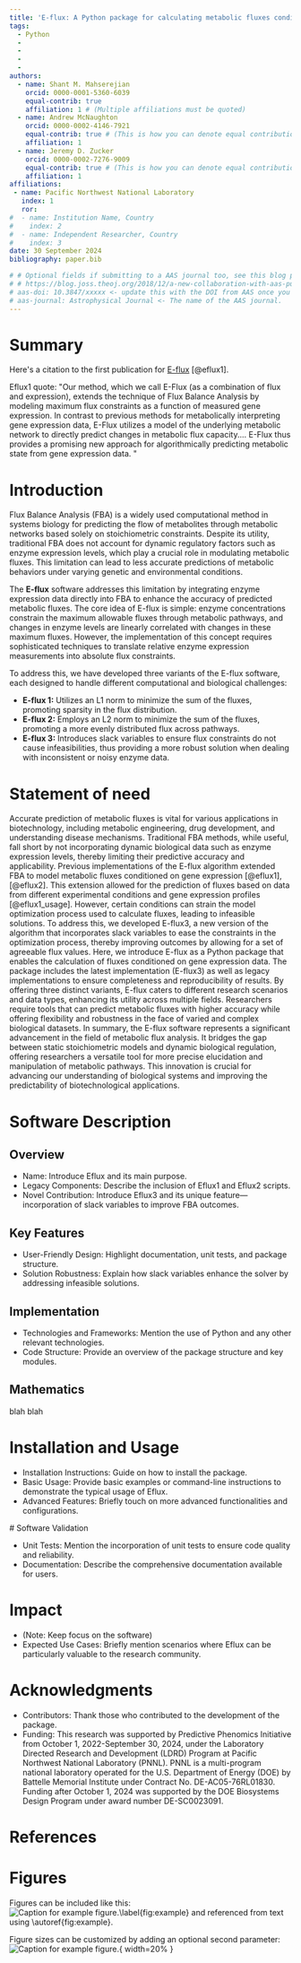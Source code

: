 ```yaml
---
title: 'E-flux: A Python package for calculating metabolic fluxes conditioned on gene expression'
tags:
  - Python
  - 
  - 
  - 
  - 
authors:
  - name: Shant M. Mahserejian
    orcid: 0000-0001-5360-6039
    equal-contrib: true
    affiliation: 1 # (Multiple affiliations must be quoted)
  - name: Andrew McNaughton
    orcid: 0000-0002-4146-7921
    equal-contrib: true # (This is how you can denote equal contributions between multiple authors)
    affiliation: 1
  - name: Jeremy D. Zucker
    orcid: 0000-0002-7276-9009
    equal-contrib: true # (This is how you can denote equal contributions between multiple authors)
    affiliation: 1
affiliations:
 - name: Pacific Northwest National Laboratory
   index: 1
   ror: 
#  - name: Institution Name, Country
#    index: 2
#  - name: Independent Researcher, Country
#    index: 3
date: 30 September 2024
bibliography: paper.bib

# # Optional fields if submitting to a AAS journal too, see this blog post:
# # https://blog.joss.theoj.org/2018/12/a-new-collaboration-with-aas-publishing
# aas-doi: 10.3847/xxxxx <- update this with the DOI from AAS once you know it.
# aas-journal: Astrophysical Journal <- The name of the AAS journal.
---
```


# Summary

Here's a citation to the first publication for [E-flux](https://doi.org/10.1371/journal.pcbi.1000489) [@eflux1].

Eflux1 quote: "Our method, which we call E-Flux (as a combination of flux and expression), extends the technique of Flux Balance Analysis by modeling maximum flux constraints as a function of measured gene expression. In contrast to previous methods for metabolically interpreting gene expression data, E-Flux utilizes a model of the underlying metabolic network to directly predict changes in metabolic flux capacity.... E-Flux thus provides a promising new approach for algorithmically predicting metabolic state from gene expression data. "



# Introduction 

Flux Balance Analysis (FBA) is a widely used computational method in systems biology for predicting the flow of metabolites through metabolic networks based solely on stoichiometric constraints. Despite its utility, traditional FBA does not account for dynamic regulatory factors such as enzyme expression levels, which play a crucial role in modulating metabolic fluxes. This limitation can lead to less accurate predictions of metabolic behaviors under varying genetic and environmental conditions.

The **E-flux** software addresses this limitation by integrating enzyme expression data directly into FBA to enhance the accuracy of predicted metabolic fluxes. The core idea of E-flux is simple: enzyme concentrations constrain the maximum allowable fluxes through metabolic pathways, and changes in enzyme levels are linearly correlated with changes in these maximum fluxes. However, the implementation of this concept requires sophisticated techniques to translate relative enzyme expression measurements into absolute flux constraints.

To address this, we have developed three variants of the E-flux software, each designed to handle different computational and biological challenges:

* **E-flux 1:** Utilizes an L1 norm to minimize the sum of the fluxes, promoting sparsity in the flux distribution.
* **E-flux 2:** Employs an L2 norm to minimize the sum of the fluxes, promoting a more evenly distributed flux across pathways.
* **E-flux 3:** Introduces slack variables to ensure flux constraints do not cause infeasibilities, thus providing a more robust solution when dealing with inconsistent or noisy enzyme data.



# Statement of need

Accurate prediction of metabolic fluxes is vital for various applications in biotechnology, including metabolic engineering, drug development, and understanding disease mechanisms. Traditional FBA methods, while useful, fall short by not incorporating dynamic biological data such as enzyme expression levels, thereby limiting their predictive accuracy and applicability.
Previous implementations of the E-flux algorithm extended FBA to model metabolic fluxes conditioned on gene expression [@eflux1], [@eflux2]. This extension allowed for the prediction of fluxes based on data from different experimental conditions and gene expression profiles [@eflux1_usage]. However, certain conditions can strain the model optimization process used to calculate fluxes, leading to infeasible solutions. To address this, we developed E-flux3, a new version of the algorithm that incorporates slack variables to ease the constraints in the optimization process, thereby improving outcomes by allowing for a set of agreeable flux values.
Here, we introduce E-flux as a Python package that enables the calculation of fluxes conditioned on gene expression data. The package includes the latest implementation (E-flux3) as well as legacy implementations to ensure completeness and reproducibility of results. By offering three distinct variants, E-flux caters to different research scenarios and data types, enhancing its utility across multiple fields. Researchers require tools that can predict metabolic fluxes with higher accuracy while offering flexibility and robustness in the face of varied and complex biological datasets.
In summary, the E-flux software represents a significant advancement in the field of metabolic flux analysis. It bridges the gap between static stoichiometric models and dynamic biological regulation, offering researchers a versatile tool for more precise elucidation and manipulation of metabolic pathways. This innovation is crucial for advancing our understanding of biological systems and improving the predictability of biotechnological applications.
# Software Description

## Overview
- Name: Introduce Eflux and its main purpose.
- Legacy Components: Describe the inclusion of Eflux1 and Eflux2 scripts.
- Novel Contribution: Introduce Eflux3 and its unique feature—incorporation of slack variables to improve FBA outcomes.

## Key Features
- User-Friendly Design: Highlight documentation, unit tests, and package structure.
- Solution Robustness: Explain how slack variables enhance the solver by addressing infeasible solutions.

## Implementation
- Technologies and Frameworks: Mention the use of Python and any other relevant technologies.
- Code Structure: Provide an overview of the package structure and key modules.

## Mathematics
blah blah
<!-- 
Single dollars ($) are required for inline mathematics e.g. $f(x) = e^{\pi/x}$

Double dollars make self-standing equations: 

$$\Theta(x) = \left\{\begin{array}{l}
0\textrm{ if } x < 0\cr
1\textrm{ else}
\end{array}\right.$$

You can also use plain \LaTeX for equations
\begin{equation}\label{eq:fourier}
\hat f(\omega) = \int_{-\infty}^{\infty} f(x) e^{i\omega x} dx
\end{equation}
and refer to \autoref{eq:fourier} from text. -->


# Installation and Usage
- Installation Instructions: Guide on how to install the package.
- Basic Usage: Provide basic examples or command-line instructions to demonstrate the typical usage of Eflux.
- Advanced Features: Briefly touch on more advanced functionalities and configurations.


# Software Validation
- Unit Tests: Mention the incorporation of unit tests to ensure code quality and reliability.
- Documentation: Describe the comprehensive documentation available for users.


# Impact
- (Note: Keep focus on the software)
- Expected Use Cases: Briefly mention scenarios where Eflux can be particularly valuable to the research community.


# Acknowledgments
- Contributors: Thank those who contributed to the development of the package.
- Funding: This research was supported by Predictive Phenomics Initiative from October 1, 2022-September 30, 2024, under the Laboratory Directed Research and Development (LDRD) Program at Pacific Northwest National Laboratory (PNNL).  PNNL is a multi-program national laboratory operated for the U.S. Department of Energy (DOE) by Battelle Memorial Institute under Contract No. DE-AC05-76RL01830.  Funding after October 1, 2024 was supported by  the DOE Biosystems Design Program under award number DE-SC0023091.



# References

 

<!-- Citations to entries in paper.bib should be in
[rMarkdown](http://rmarkdown.rstudio.com/authoring_bibliographies_and_citations.html)
format.

If you want to cite a software repository URL (e.g. something on GitHub without a preferred
citation) then you can do it with the example BibTeX entry below for @fidgit.

For a quick reference, the following citation commands can be used:
- `@author:2001`  ->  "Author et al. (2001)"
- `[@author:2001]` -> "(Author et al., 2001)"
- `[@author1:2001; @author2:2001]` -> "(Author1 et al., 2001; Author2 et al., 2002)" -->

# Figures

Figures can be included like this:
![Caption for example figure.\label{fig:example}](figure.png)
and referenced from text using \autoref{fig:example}.

Figure sizes can be customized by adding an optional second parameter:
![Caption for example figure.](figure.png){ width=20% }


